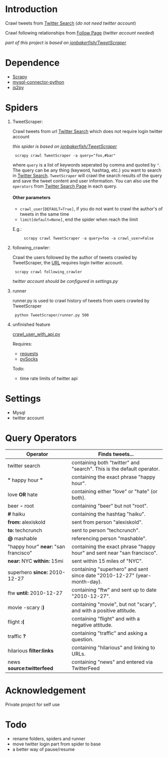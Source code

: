 # Introduction #

Crawl tweets from [Twitter Search](https://twitter.com/search-home) (*do not need twitter account*)

Crawl following relationships from [Follow Page](https://twitter.com/name??/following) (*twitter account needed*)

*part of this project is based on [jonbakerfish/TweetScraper](https://github.com/jonbakerfish/TweetScraper)*

# Dependence #
* [Scrapy](http://scrapy.org/) 
* [mysql-connector-python](https://dev.mysql.com/downloads/connector/python/)
* [js2py](https://pypi.org/project/Js2Py/)

# Spiders #
1. TweetScraper: 

	Crawl tweets from url [Twitter Search](https://twitter.com/search-home) which does not require login twitter account

	*this spider is based on [jonbakerfish/TweetScraper](https://github.com/jonbakerfish/TweetScraper)*

		scrapy crawl TweetScraper -a query="foo,#bar"

	where `query` is a list of keywords seperated by comma and quoted by `"`. The query can be any thing (keyword, hashtag, etc.) you want to search in [Twitter Search](https://twitter.com/search-home). `TweetScraper` will crawl the search results of the query and save the tweet content and user information. You can also use the `operators` from [Twitter Search Page](https://twitter.com/search-home) in each query.

	#### Other parameters
	* `crawl_user[DEFAULT=True]`, if you do not want to crawl the author's of tweets in the same time
	* `limit[default=None]`, end the spider when reach the limit

	E.g.:

			scrapy crawl TweetScraper -a query=foo -a crawl_user=False

2. following_crawler: 

	Crawl the users followed by the author of tweets crawled by TweetScraper, the [URL](https://twitter.com/name??/following) requires login twitter account.

		scrapy crawl following_crawler

	*twitter account should be configured in settings.py*

3. runner

	runner.py is used to crawl history of tweets from users crawled by TweetScraper

		python TweetScraper/runner.py 500

4. unfinished feature

	[crawl_user_with_api.py](https://github.com/hfthair/TweetScraper/blob/master/TweetScraper/crawl_user_with_api.py)

	Requires:
	* [requests](https://pypi.org/project/requests/)
	* [pySocks](https://pypi.org/project/PySocks/)

	Todo:
	* time rate limits of twitter api

# Settings #

* Mysql
* twitter account

# Query Operators #


| Operator | Finds tweets... |
| --- | --- |
| twitter search | containing both "twitter" and "search". This is the default operator. |
| **"** happy hour **"** | containing the exact phrase "happy hour". |
| love **OR** hate | containing either "love" or "hate" (or both). |
| beer **-** root | containing "beer" but not "root". |
| **#** haiku | containing the hashtag "haiku". |
| **from:** alexiskold | sent from person "alexiskold". |
| **to:** techcrunch | sent to person "techcrunch". |
| **@** mashable | referencing person "mashable". |
| "happy hour" **near:** "san francisco" | containing the exact phrase "happy hour" and sent near "san francisco". |
| **near:** NYC **within:** 15mi | sent within 15 miles of "NYC". |
| superhero **since:** 2010-12-27 | containing "superhero" and sent since date "2010-12-27" (year-month-day). |
| ftw **until:** 2010-12-27 | containing "ftw" and sent up to date "2010-12-27". |
| movie -scary **:)** | containing "movie", but not "scary", and with a positive attitude. |
| flight **:(** | containing "flight" and with a negative attitude. |
| traffic **?** | containing "traffic" and asking a question. |
| hilarious **filter:links** | containing "hilarious" and linking to URLs. |
| news **source:twitterfeed** | containing "news" and entered via TwitterFeed |

# Acknowledgement #
Private project for self use

# Todo #
* rename folders, spiders and runner
* move twitter login part from spider to base
* a better way of pause/resume
